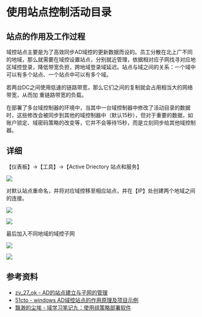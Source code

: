 # 使用站点控制活动目录

## 站点的作用及工作过程

域控站点主要是为了高效同步AD域控的更新数据而设的。员工分散在北上广不同的地域，那么就需要在域控设置站点，分别就近管理，依据相对应子网找寻对应地区域控登录，降低带宽负担，跨地域登录域延迟。站点与域之间的关系：一个域中可以有多个站点、一个站点中可以有多个域。

若两台DC之间使用低速的链路带宽，那么它们之间的复制就会占用相当大的网络带宽，从而加
重链路带宽的负载。

在部署了多台域控制器的环境中，当其中一台域控制器中修改了活动目录的数据时，这些修改会被同步到其他的域控制器中（默认15秒），但对于重要的数据，如账户锁定、域密码策略的改变等，它并不会等待15秒，而是立刻同步给其他域控制器。

## 详细

【仪表板】->【工具】->【Active Driectory 站点和服务】

![ ](https://cdn.sa.net/2024/10/07/Ko5Pwqzik3vZ8tO.png)

对默认站点重命名，并将对应域控移至相应站点，并在【IP】处创建两个地域之间的连接。

![ ](https://cdn.sa.net/2024/10/07/gxSpdB7zqs8fChO.png)

![ ](https://cdn.sa.net/2024/10/07/sDfHL8nUNpyko5Y.png)

最后加入不同地域的域控子网

![ ](https://cdn.sa.net/2024/10/07/58DmXCB7bEGout2.png)

![ ](https://cdn.sa.net/2024/10/07/67WwFkhyAdvg3tL.png)

## 参考资料

* [zy_27_ok - AD的站点建立与子网的管理](https://blog.csdn.net/zy_27_ok/article/details/77944921)
* [51cto - windows AD域控站点的作用原理及项目示例](https://blog.51cto.com/johnchy/5024504)
* [飘渺的尘埃 - 域学习笔记九：使用组策略部署软件](https://www.cnblogs.com/atomy/p/13727152.html)